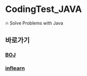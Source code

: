# CodingTest_JAVA
🔥 Solve Problems with Java 

## 바로가기 

### [BOJ](https://github.com/DongWooKim97/CodingTest_JAVA/tree/master/src/boj)
### [inflearn](https://github.com/DongWooKim97/CodingTest_JAVA/tree/master/src/inflearn)
